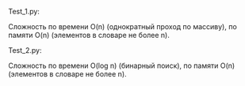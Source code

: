 Test_1.py:

Сложность по времени O(n) (однократный проход по массиву), по памяти O(n) (элементов в словаре не более n).

Test_2.py:

Сложность по времени O(log n) (бинарный поиск), по памяти O(n) (элементов в словаре не более n).
